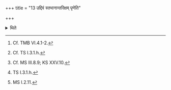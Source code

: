 +++
title = "13 उद्दिवं स्तभानान्तरिक्षम् पृणेति"

+++

<details><summary>थिते</summary>

13. Together with Udgātr̥,[^1] he raises it up[^2] in such a way that its fork-shaped end points to the east,[^3] with uddivaṁ stabhāna....[^4] Or (he does so) with ucchrayasva vanaspate...[^5]  

[^1]: Cf. TMB VI.4.1-2.  

[^2]: Cf. TS I.3.1.h.  

[^3]: Cf. MS III.8.9; KS XXV.10.  

[^4]: TS I.3.1.h.  

[^5]: MS I.2.11.  

</details>
